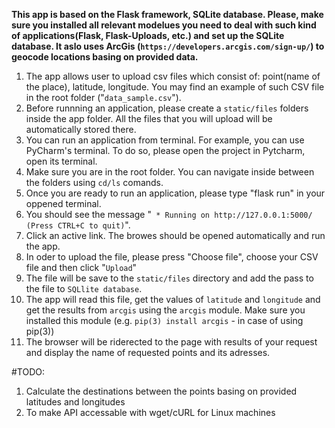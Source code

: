 <b>This app is based on the Flask framework, SQLite database. Please, make sure you installed all relevant modelues you need to deal with such kind of applications(Flask, Flask-Uploads, etc.) and set up the SQLite database. It aslo uses ArcGis (```https://developers.arcgis.com/sign-up/```) to geocode locations basing on provided data.</b>

1. The app allows user to upload csv files which consist of: point(name of the place), latitude, longitude. You may find an example of such CSV file in the root folder ("```data_sample.csv```").
2. Before runnning an application, please create a ```static/files``` folders inside the app folder. All the files that you will upload will be automatically stored there.
3. You can run an application from terminal. For example, you can use PyCharm's terminal. To do so, please open the project in Pytcharm, open its terminal.
4. Make sure you are in the root folder. You can navigate inside between the folders using ```cd/ls``` comands.
5. Once you are ready to run an application, please type "flask run" in your oppened terminal.
6. You should see the message "``` * Running on http://127.0.0.1:5000/ (Press CTRL+C to quit)```".
7. Click an active link. The browes should be opened automatically and run the app.
8. In oder to upload the file, please press "Choose file", choose your CSV file and then click "```Upload```"
9. The  file will be save to the ```static/files``` directory and add the pass to the file to ```SQLlite database```.
10. The app will read this file, get the values of ```latitude``` and ```longitude``` and get the results from ```arcgis``` using the ```arcgis``` module. Make sure you installed this module (e.g. ```pip(3) install arcgis``` - in case of using pip(3))
9. The browser will be riderected to the page with results of your request and display the name of requested points and its adresses.

#TODO:
1. Calculate the destinations between the points basing on provided latitudes and longitudes
2. To make API accessable with wget/cURL for Linux machines

